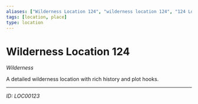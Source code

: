 ```yaml
---
aliases: ["Wilderness Location 124", "wilderness location 124", "124 Location Wilderness"]
tags: [location, place]
type: location
---
```


# Wilderness Location 124

*Wilderness*

A detailed wilderness location with rich history and plot hooks.

---
*ID: LOC00123*
